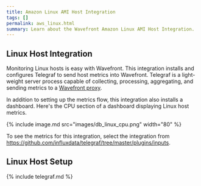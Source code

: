 ```yaml
---
title: Amazon Linux AMI Host Integration
tags: []
permalink: aws_linux.html
summary: Learn about the Wavefront Amazon Linux AMI Host Integration.
---
```

## Linux Host Integration

Monitoring Linux hosts is easy with Wavefront. This integration installs and configures Telegraf to send host metrics
into Wavefront. Telegraf is a light-weight server process capable of collecting, processing, aggregating, and sending metrics to a [Wavefront proxy](https://docs.wavefront.com/proxies.html).

In addition to setting up the metrics flow, this integration also installs a dashboard. Here's the CPU section of a dashboard displaying Linux host metrics.

{% include image.md src="images/db_linux_cpu.png" width="80" %}


To see the metrics for this integration, select the integration from <https://github.com/influxdata/telegraf/tree/master/plugins/inputs>.
## Linux Host Setup

{% include telegraf.md %}